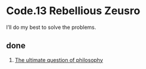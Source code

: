 # Code.13 Rebellious Zeusro

I’ll do my best to solve the problems.

## done

1. [The ultimate question of philosophy](philosophy.md)
